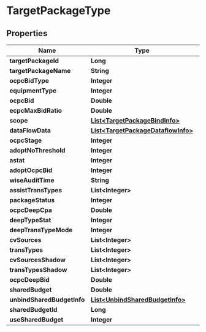 

# TargetPackageType


## Properties

Name | Type | Description | Notes
------------ | ------------- | ------------- | -------------
**targetPackageId** | **Long** |  |  [optional]
**targetPackageName** | **String** |  |  [optional]
**ocpcBidType** | **Integer** |  |  [optional]
**equipmentType** | **Integer** |  |  [optional]
**ocpcBid** | **Double** |  |  [optional]
**ecpcMaxBidRatio** | **Double** |  |  [optional]
**scope** | [**List&lt;TargetPackageBindInfo&gt;**](TargetPackageBindInfo.md) |  |  [optional]
**dataFlowData** | [**List&lt;TargetPackageDataflowInfo&gt;**](TargetPackageDataflowInfo.md) |  |  [optional]
**ocpcStage** | **Integer** |  |  [optional]
**adoptNoThreshold** | **Integer** |  |  [optional]
**astat** | **Integer** |  |  [optional]
**adoptOcpcBid** | **Integer** |  |  [optional]
**wiseAuditTime** | **String** |  |  [optional]
**assistTransTypes** | **List&lt;Integer&gt;** |  |  [optional]
**packageStatus** | **Integer** |  |  [optional]
**ocpcDeepCpa** | **Double** |  |  [optional]
**deepTypeStat** | **Integer** |  |  [optional]
**deepTransTypeMode** | **Integer** |  |  [optional]
**cvSources** | **List&lt;Integer&gt;** |  |  [optional]
**transTypes** | **List&lt;Integer&gt;** |  |  [optional]
**cvSourcesShadow** | **List&lt;Integer&gt;** |  |  [optional]
**transTypesShadow** | **List&lt;Integer&gt;** |  |  [optional]
**ocpcDeepBid** | **Double** |  |  [optional]
**sharedBudget** | **Double** |  |  [optional]
**unbindSharedBudgetInfo** | [**List&lt;UnbindSharedBudgetInfo&gt;**](UnbindSharedBudgetInfo.md) |  |  [optional]
**sharedBudgetId** | **Long** |  |  [optional]
**useSharedBudget** | **Integer** |  |  [optional]



